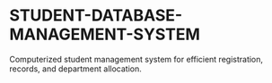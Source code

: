 # STUDENT-DATABASE-MANAGEMENT-SYSTEM
Computerized student management system for efficient registration, records, and department allocation.
